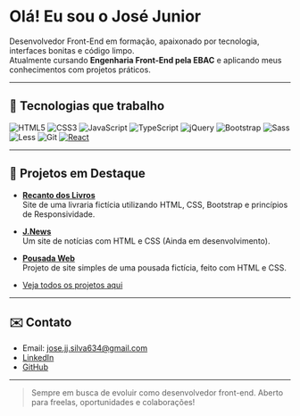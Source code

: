 # Olá! Eu sou o José Junior

Desenvolvedor Front-End em formação, apaixonado por tecnologia, interfaces bonitas e código limpo.  
Atualmente cursando **Engenharia Front-End pela EBAC** e aplicando meus conhecimentos com projetos práticos.

---

## 🚀 Tecnologias que trabalho

![HTML5](https://img.shields.io/badge/HTML5-E34F26?style=for-the-badge&logo=html5&logoColor=white)
![CSS3](https://img.shields.io/badge/CSS3-1572B6?style=for-the-badge&logo=css3&logoColor=white)
![JavaScript](https://img.shields.io/badge/JavaScript-F7DF1E?style=for-the-badge&logo=javascript&logoColor=black)
![TypeScript](https://img.shields.io/badge/TypeScript-3178C6?style=for-the-badge&logo=typescript&logoColor=white)
![jQuery](https://img.shields.io/badge/jQuery-0769AD?style=for-the-badge&logo=jquery&logoColor=white)
![Bootstrap](https://img.shields.io/badge/Bootstrap-7952B3?style=for-the-badge&logo=bootstrap&logoColor=white)
![Sass](https://img.shields.io/badge/Sass-CC6699?style=for-the-badge&logo=sass&logoColor=white)
![Less](https://img.shields.io/badge/Less-1D365D?style=for-the-badge&logo=less&logoColor=white)
![Git](https://img.shields.io/badge/Git-F05032?style=for-the-badge&logo=git&logoColor=white)
[![React](https://img.shields.io/badge/React-20232A?style=for-the-badge&logo=react&logoColor=61DAFB)](https://reactjs.org/)


---

## 🌟 Projetos em Destaque

- [**Recanto dos Livros**](https://github.com/jose-junior1/recanto-dos-livros)  
  Site de uma livraria fictícia utilizando HTML, CSS, Bootstrap e princípios de Responsividade.

- [**J.News**](https://github.com/jose-junior1/j.news)  
  Um site de notícias com HTML e CSS (Ainda em desenvolvimento).

- [**Pousada Web**](https://github.com/jose-junior1/pousada-web)  
  Projeto de site simples de uma pousada fictícia, feito com HTML e CSS.

- [Veja todos os projetos aqui](https://github.com/jose-junior1?tab=repositories)

---

## ✉️ Contato

- Email: [jose.jj.silva634@gmail.com](mailto:jose.j.j.silva634@gmail.com)
- [LinkedIn](https://www.linkedin.com/in/jose-junior-/)
- [GitHub](https://github.com/jose-junior1)

---

> Sempre em busca de evoluir como desenvolvedor front-end. Aberto para freelas, oportunidades e colaborações!

